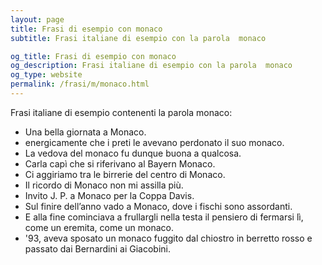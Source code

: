 ```yaml
---
layout: page
title: Frasi di esempio con monaco 
subtitle: Frasi italiane di esempio con la parola  monaco

og_title: Frasi di esempio con monaco 
og_description: Frasi italiane di esempio con la parola  monaco
og_type: website
permalink: /frasi/m/monaco.html
---
```


Frasi italiane di esempio contenenti la parola monaco:


- Una bella giornata a Monaco.
- energicamente che i preti le avevano perdonato il suo monaco.
- La vedova del monaco fu dunque buona a qualcosa.
- Carla capì che si riferivano al Bayern Monaco.
- Ci aggiriamo tra le birrerie del centro di Monaco.
- Il ricordo di Monaco non mi assilla più.
- Invito J. P. a Monaco per la Coppa Davis.
- Sul finire dell’anno vado a Monaco, dove i fischi sono assordanti.
- E alla fine cominciava a frullargli nella testa il pensiero di fermarsi lì, come un eremita, come un monaco.
- '93, aveva sposato un monaco fuggito dal chiostro in berretto rosso e passato dai Bernardini ai Giacobini.
